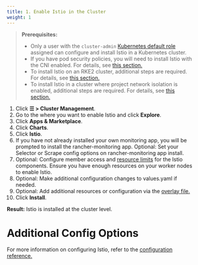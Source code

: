```yaml
---
title: 1. Enable Istio in the Cluster
weight: 1
---
```


>**Prerequisites:**
>
>- Only a user with the `cluster-admin` [Kubernetes default role](https://kubernetes.io/docs/reference/access-authn-authz/rbac/#user-facing-roles) assigned can configure and install Istio in a Kubernetes cluster.
>- If you have pod security policies, you will need to install Istio with the CNI enabled. For details, see [this section.]({{<baseurl>}}/rancher/v2.6/en/istio/v2.5/configuration-reference/enable-istio-with-psp)
>- To install Istio on an RKE2 cluster, additional steps are required. For details, see [this section.]({{<baseurl>}}/rancher/v2.6/en/istio/v2.5/configuration-reference/rke2/)
>- To install Istio in a cluster where project network isolation is enabled, additional steps are required. For details, see [this section.]({{<baseurl>}}/rancher/v2.6/en/istio/v2.5/configuration-reference/canal-and-project-network)

1.  Click **☰ > Cluster Management**.
1. Go to the where you want to enable Istio and click **Explore**.
1. Click **Apps & Marketplace**.
1. Click **Charts**.
1. Click **Istio**.
1. If you have not already installed your own monitoring app, you will be prompted to install the rancher-monitoring app. Optional: Set your Selector or Scrape config options on rancher-monitoring app install. 
1. Optional: Configure member access and [resource limits]({{<baseurl>}}/rancher/v2.6/en/cluster-admin/tools/istio/resources/) for the Istio components. Ensure you have enough resources on your worker nodes to enable Istio.
1. Optional: Make additional configuration changes to values.yaml if needed.
1. Optional: Add additional resources or configuration via the [overlay file.]({{<baseurl>}}/rancher/v2.6/en/istio/v2.5/configuration-reference/#overlay-file)
1. Click **Install**.

**Result:** Istio is installed at the cluster level.

# Additional Config Options

For more information on configuring Istio, refer to the [configuration reference.]({{<baseurl>}}/rancher/v2.6/en/istio/v2.5/configuration-reference)
